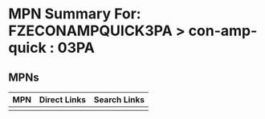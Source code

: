 



# MPN Summary For: FZECONAMPQUICK3PA > con-amp-quick : 03PA

## MPNs
  

|MPN|Direct Links|Search Links|
| :--- | :--- | :--- |
||||
